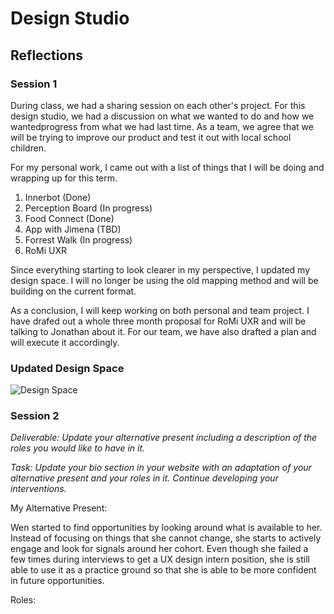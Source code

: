 # Design Studio

## Reflections

### Session 1

During class, we had a sharing session on each other's project. For this design studio, we had a discussion on what we wanted to do and how we wantedprogress from what we had last time. As a team, we agree that we will be trying to improve our product and test it out with local school children. 

For my personal work, I came out with a list of things that I will be doing and wrapping up for this term.

1. Innerbot (Done)
2. Perception Board (In progress)
3. Food Connect (Done)
4. App with Jimena (TBD)
5. Forrest Walk (In progress)
6. RoMi UXR

Since everything starting to look clearer in my perspective, I updated my design space. I will no longer be using the old mapping method and will be building on the current format.

As a conclusion, I will keep working on both personal and team project. I have drafed out a whole three month proposal for RoMi UXR and will be talking to Jonathan about it. For our team, we have also drafted a plan and will execute it accordingly.

### Updated Design Space

![Design Space](../images/term03/00_designstudio/01_Design%20Space.jpg)

### Session 2

*Deliverable: Update your alternative present including a description of the roles you would like to have in it.*

*Task: Update your bio section in your website with an adaptation of your alternative present and your roles in it. Continue developing your interventions.*

My Alternative Present:

Wen started to find opportunities by looking around what is available to her. Instead of focusing on things that she cannot change, she starts to actively engage and look for signals around her cohort. Even though she failed a few times during interviews to get a UX design intern position, she is still able to use it as a practice ground so that she is able to be more confident in future opportunities.

Roles:

